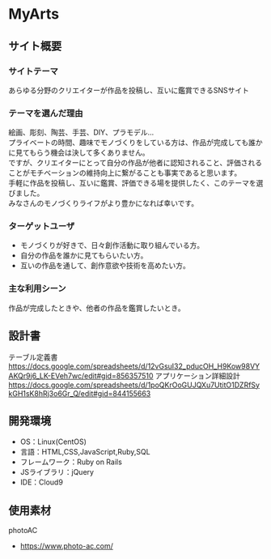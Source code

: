 # MyArts

## サイト概要
### サイトテーマ
あらゆる分野のクリエイターが作品を投稿し、互いに鑑賞できるSNSサイト

### テーマを選んだ理由
絵画、彫刻、陶芸、手芸、DIY、プラモデル…  
プライベートの時間、趣味でモノづくりをしている方は、作品が完成しても誰かに見てもらう機会は決して多くありません。  
ですが、クリエイターにとって自分の作品が他者に認知されること、評価されることがモチベーションの維持向上に繋がることも事実であると思います。  
手軽に作品を投稿し、互いに鑑賞、評価できる場を提供したく、このテーマを選びました。  
みなさんのモノづくりライフがより豊かになれば幸いです。  

### ターゲットユーザ
- モノづくりが好きで、日々創作活動に取り組んでいる方。
- 自分の作品を誰かに見てもらいたい方。
- 互いの作品を通して、創作意欲や技術を高めたい方。

### 主な利用シーン
作品が完成したときや、他者の作品を鑑賞したいとき。

## 設計書
テーブル定義書
https://docs.google.com/spreadsheets/d/12vGsuI32_pducOH_H9Kow98VYAKQr9j6_LK-EVeh7wc/edit#gid=856357510
アプリケーション詳細設計
https://docs.google.com/spreadsheets/d/1poQKrOoGUJQXu7UtitO1DZRfSykGH1sK8hRj3o6Gr_Q/edit#gid=844155663

## 開発環境
- OS：Linux(CentOS)
- 言語：HTML,CSS,JavaScript,Ruby,SQL
- フレームワーク：Ruby on Rails
- JSライブラリ：jQuery
- IDE：Cloud9

## 使用素材
photoAC
- https://www.photo-ac.com/
